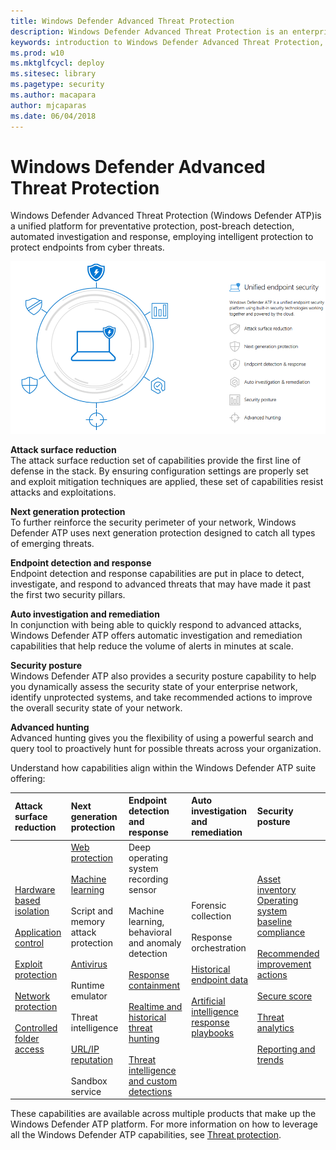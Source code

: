 ```yaml
---
title: Windows Defender Advanced Threat Protection
description: Windows Defender Advanced Threat Protection is an enterprise security service that helps detect and respond to possible cybersecurity threats related to advanced persistent threats.
keywords: introduction to Windows Defender Advanced Threat Protection, introduction to Windows Defender ATP, cybersecurity, advanced persistent threat, enterprise security, machine behavioral sensor, cloud security, analytics, threat intelligence
ms.prod: w10
ms.mktglfcycl: deploy
ms.sitesec: library
ms.pagetype: security
ms.author: macapara
author: mjcaparas
ms.date: 06/04/2018
---
```


# Windows Defender Advanced Threat Protection

Windows Defender Advanced Threat Protection (Windows Defender ATP)is a unified platform for preventative protection, post-breach detection, automated investigation and response, employing intelligent protection to protect endpoints from cyber threats.


![Windows Defender ATP components](images/wdatp-pillars.png)

**Attack surface reduction**<br>
The attack surface reduction set of capabilities provide the first line of defense in the stack. By ensuring configuration settings are properly set and exploit mitigation techniques are applied, these set of capabilities resist attacks and exploitations. 

**Next generation protection**<br>
To further reinforce the security perimeter of your network, Windows Defender ATP uses next generation protection designed to catch all types of emerging threats.

**Endpoint detection and response**<br>
Endpoint detection and response capabilities are put in place to detect, investigate, and respond to advanced threats that may have made it past the first two security pillars. 

**Auto investigation and remediation**<br>
In conjunction with being able to quickly respond to advanced attacks, Windows Defender ATP offers automatic investigation and remediation capabilities that help reduce the volume of alerts in minutes at scale. 

**Security posture**<br>
Windows Defender ATP also provides a security posture capability to help you dynamically assess the security state of your enterprise network, identify unprotected systems, and take recommended actions to improve the overall security state of your network.

**Advanced hunting**<br>
Advanced hunting gives you the flexibility of using a powerful search and query tool to proactively hunt for possible threats across your organization.


Understand how capabilities align within the Windows Defender ATP suite offering:


 Attack surface reduction | Next generation protection | Endpoint detection and response | Auto investigation and remediation | Security posture 
:---|:---|:---|:---|:---
 [Hardware based isolation](https://docs.microsoft.com/en-us/windows/security/hardware-protection/)<br><br> [Application control](https://docs.microsoft.com/en-us/windows/security/threat-protection/windows-defender-application-control/windows-defender-application-control)<br><br> [Exploit protection](https://docs.microsoft.com/en-us/windows/security/threat-protection/windows-defender-exploit-guard/windows-defender-exploit-guard)<br><br> [Network protection](https://docs.microsoft.com/en-us/windows/security/threat-protection/windows-defender-exploit-guard/network-protection-exploit-guard)<br><br> [Controlled folder access](https://docs.microsoft.com/en-us/windows/security/threat-protection/windows-defender-exploit-guard/controlled-folders-exploit-guard) |  [Web protection](https://docs.microsoft.com/en-us/windows/security/threat-protection/windows-defender-smartscreen/windows-defender-smartscreen-overview) <br><br> [Machine learning](https://docs.microsoft.com/en-us/windows/security/threat-protection/windows-defender-antivirus/utilize-microsoft-cloud-protection-windows-defender-antivirus) <br><br> Script and memory attack protection <br><br> [Antivirus](https://docs.microsoft.com/en-us/windows/security/threat-protection/windows-defender-antivirus/windows-defender-antivirus-in-windows-10) <br><br> Runtime emulator<br><br> Threat intelligence<br><br> [URL/IP reputation](https://docs.microsoft.com/en-us/windows/security/threat-protection/windows-defender-smartscreen/windows-defender-smartscreen-overview) <br><br> Sandbox service | Deep operating system recording sensor <br><br> Machine learning, behavioral and anomaly detection <br><br> [Response containment](https://docs.microsoft.com/en-us/windows/security/threat-protection/windows-defender-atp/response-actions-windows-defender-advanced-threat-protection) <br><br> [Realtime and historical threat hunting](https://docs.microsoft.com/en-us/windows/security/threat-protection/windows-defender-atp/automated-investigations-windows-defender-advanced-threat-protection) <br><br> [Threat intelligence and custom detections](https://docs.microsoft.com/en-us/windows/security/threat-protection/windows-defender-atp/use-custom-ti-windows-defender-advanced-threat-protection) | Forensic collection <br><br> Response orchestration <br><br> [Historical endpoint data](https://docs.microsoft.com/en-us/windows/security/threat-protection/windows-defender-atp/investigate-machines-windows-defender-advanced-threat-protection#machine-timeline) <br><br> [Artificial intelligence response playbooks](https://docs.microsoft.com/en-us/windows/security/threat-protection/windows-defender-atp/automated-investigations-windows-defender-advanced-threat-protection) | [Asset inventory](https://docs.microsoft.com/en-us/windows/security/threat-protection/windows-defender-atp/secure-score-dashboard-windows-defender-advanced-threat-protection) <br> [Operating system baseline compliance](https://docs.microsoft.com/en-us/windows/security/threat-protection/windows-defender-atp/secure-score-dashboard-windows-defender-advanced-threat-protection) <br><br> [Recommended improvement actions](https://docs.microsoft.com/en-us/windows/security/threat-protection/windows-defender-atp/secure-score-dashboard-windows-defender-advanced-threat-protection#improvement-opportunities)<br> <br> [Secure score](https://docs.microsoft.com/en-us/windows/security/threat-protection/windows-defender-atp/secure-score-dashboard-windows-defender-advanced-threat-protection) <br><br> [Threat analytics](https://docs.microsoft.com/en-us/windows/security/threat-protection/windows-defender-atp/threat-analytics-dashboard-windows-defender-advanced-threat-protection) <br><br> [Reporting and trends](https://docs.microsoft.com/en-us/windows/security/threat-protection/windows-defender-atp/powerbi-reports-windows-defender-advanced-threat-protection)

These capabilities are available across multiple products that make up the Windows Defender ATP platform. For more information on how to leverage all the Windows Defender ATP capabilities, see [Threat protection](https://docs.microsoft.com/en-us/windows/security/threat-protection/index).


